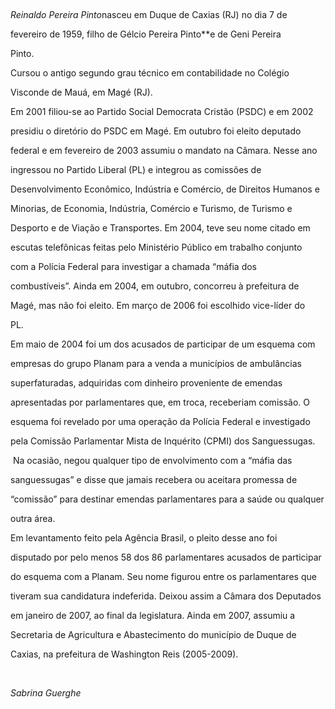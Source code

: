 

 



*Reinaldo Pereira Pinto*nasceu em Duque de Caxias (RJ) no dia 7 de

fevereiro de 1959, filho de Gélcio Pereira Pinto**e de Geni Pereira

Pinto.



Cursou o antigo segundo grau técnico em contabilidade no Colégio

Visconde de Mauá, em Magé (RJ).



Em 2001 filiou-se ao Partido Social Democrata Cristão (PSDC) e em 2002

presidiu o diretório do PSDC em Magé. Em outubro foi eleito deputado

federal e em fevereiro de 2003 assumiu o mandato na Câmara. Nesse ano

ingressou no Partido Liberal (PL) e integrou as comissões de

Desenvolvimento Econômico, Indústria e Comércio, de Direitos Humanos e

Minorias, de Economia, Indústria, Comércio e Turismo, de Turismo e

Desporto e de Viação e Transportes. Em 2004, teve seu nome citado em

escutas telefônicas feitas pelo Ministério Público em trabalho conjunto

com a Polícia Federal para investigar a chamada “máfia dos

combustíveis”. Ainda em 2004, em outubro, concorreu à prefeitura de

Magé, mas não foi eleito. Em março de 2006 foi escolhido vice-líder do

PL.



Em maio de 2004 foi um dos acusados de participar de um esquema com

empresas do grupo Planam para a venda a municípios de ambulâncias

superfaturadas, adquiridas com dinheiro proveniente de emendas

apresentadas por parlamentares que, em troca, receberiam comissão. O

esquema foi revelado por uma operação da Polícia Federal e investigado

pela Comissão Parlamentar Mista de Inquérito (CPMI) dos Sanguessugas.

 Na ocasião, negou qualquer tipo de envolvimento com a “máfia das

sanguessugas” e disse que jamais recebera ou aceitara promessa de

“comissão” para destinar emendas parlamentares para a saúde ou qualquer

outra área.



Em levantamento feito pela Agência Brasil, o pleito desse ano foi

disputado por pelo menos 58 dos 86 parlamentares acusados de participar

do esquema com a Planam. Seu nome figurou entre os parlamentares que

tiveram sua candidatura indeferida. Deixou assim a Câmara dos Deputados

em janeiro de 2007, ao final da legislatura. Ainda em 2007, assumiu a

Secretaria de Agricultura e Abastecimento do município de Duque de

Caxias, na prefeitura de Washington Reis (2005-2009).



 



*Sabrina Guerghe*



 



